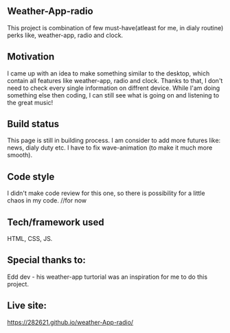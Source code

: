 ## Weather-App-radio
This project is combination of few must-have(atleast for me, in dialy routine) perks like, weather-app, radio and  clock.

## Motivation
I came up with an idea to make something similar to the desktop, which contain all features like weather-app, radio and clock. Thanks to that,
I don't need to check every single information on diffrent device. While I'am doing something else then coding, I can still see what is going on and
listening to the great music!

## Build status
This page is still in building process.
I am consider to add more futures like: news, dialy duty etc. 
I have to fix wave-animation (to make it much more smooth).

## Code style
I didn't make code review for this one, so there is possibility for a little chaos in my code. //for now

## Tech/framework used
HTML, CSS, JS.

## Special thanks to: 
Edd dev - his weather-app turtorial was an inspiration for me to do this project.

## Live site:
https://282621.github.io/weather-App-radio/
